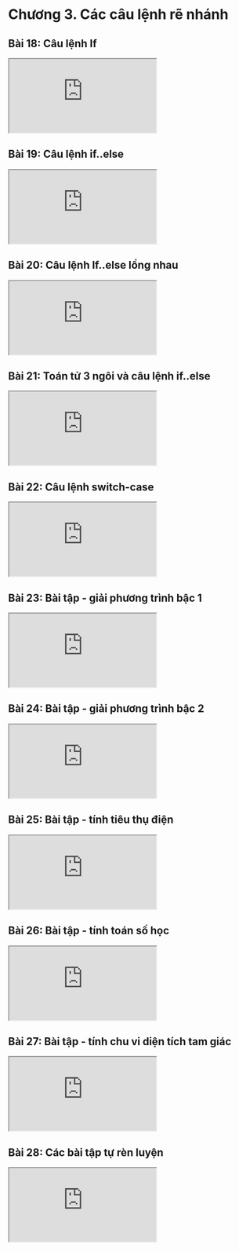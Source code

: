 # Chương 3. Các câu lệnh rẽ nhánh

## Bài 18: Câu lệnh If

<div class="videoZen">
  <iframe src="https://drive.google.com/file/d/1TuK_nGBnja86ANahuxoZFFn27qsCQpBB/preview" allow="autoplay"></iframe>
</div>

## Bài 19: Câu lệnh if..else

<div class="videoZen">
  <iframe src="https://drive.google.com/file/d/1OJFExX26dA3f6wBZmajd_exi4AK5EsCo/preview" allow="autoplay"></iframe>
</div>

## Bài 20: Câu lệnh If..else lồng nhau

<div class="videoZen">
  <iframe src="https://drive.google.com/file/d/1kER6gDw_fH5yKaj_Tv0oymuyG8ZoIZrp/preview" allow="autoplay"></iframe>
</div>

## Bài 21: Toán tử 3 ngôi và câu lệnh if..else

<div class="videoZen">
  <iframe src="https://drive.google.com/file/d/1ji94o4BjmvXOvfLRhmeb5a-E_J4JHeZn/preview" allow="autoplay"></iframe>
</div>

## Bài 22: Câu lệnh switch-case

<div class="videoZen">
  <iframe src="https://drive.google.com/file/d/1mezSFUCn0I7ln0Adqc1wlqgzIcMB2AH6/preview" allow="autoplay"></iframe>
</div>
 
## Bài 23: Bài tập - giải phương trình bậc 1

<div class="videoZen">
  <iframe src="https://drive.google.com/file/d/1Ff4g8ieAZ0xeu7mAm1XLU79MAi8q476Z/preview" allow="autoplay"></iframe>
</div>

## Bài 24: Bài tập - giải phương trình bậc 2

<div class="videoZen">
  <iframe src="https://drive.google.com/file/d/1awxt-ideZduXUoSpMSEbqSfEvbRMoDsF/preview" allow="autoplay"></iframe>
</div>
 
## Bài 25: Bài tập - tính tiêu thụ điện

<div class="videoZen">
  <iframe src="https://drive.google.com/file/d/1SM1xuJf2R0ro_HaEZ9gmhse-ZzS9JD1_/preview" allow="autoplay"></iframe>
</div>
 
## Bài 26: Bài tập - tính toán số học

<div class="videoZen">
  <iframe src="https://drive.google.com/file/d/1tPKRelFBLvrojibtQLCcB-6Np4S5Jp6b/preview" allow="autoplay"></iframe>
</div>
 
## Bài 27: Bài tập - tính chu vi diện tích tam giác

<div class="videoZen">
  <iframe src="https://drive.google.com/file/d/1jEnqeeFd-O8UbXhg4wrZLit_GkZP2iCB/preview" allow="autoplay"></iframe>
</div>
 
## Bài 28: Các bài tập tự rèn luyện

<div class="videoZen">
  <iframe src="https://drive.google.com/file/d/1blEc1E10RwUnQy3M1EUYFd3qTLU6f9BY/preview" allow="autoplay"></iframe>
</div>
